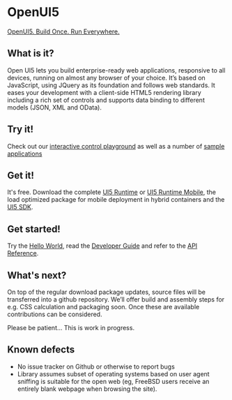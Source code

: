 OpenUI5
=======
[OpenUI5. Build Once. Run Everywhere.](http://sap.github.io/openui5/)

What is it?
-----------
Open UI5 lets you build enterprise-ready web applications, responsive to all devices, running on almost any browser of your choice. It’s based on JavaScript, using JQuery as its foundation and follows web standards. It eases your development with a client-side HTML5 rendering library including a rich set of controls and supports data binding to different models (JSON, XML and OData).

Try it!
-------
Check out our [interactive control playground](https://openui5.hana.ondemand.com/#content/Controls/index.html) as well as a number of [sample applications](https://openui5.hana.ondemand.com/#demoapps.html)

Get it!
-------
It's free. Download the complete [UI5 Runtime](https://openui5.hana.ondemand.com/downloads/openui5-runtime-1.16.7.zip) or [UI5 Runtime Mobile](https://openui5.hana.ondemand.com/downloads/openui5-runtime-mobile-1.16.7.zip), the load optimized package for mobile deployment in hybrid containers and the [UI5 SDK](https://openui5.hana.ondemand.com/downloads/openui5-sdk-1.16.7.zip).

Get started!
------------
Try the [Hello World](http://sap.github.io/openui5/getstarted.html), read the [Developer Guide](https://openui5.hana.ondemand.com/#docs/guide/Documentation.html) and refer to the [API Reference](https://openui5.hana.ondemand.com/#docs/api/symbols/sap.ui.html).

What's next?
------------
On top of the regular download package updates, source files will be transferred into a github repository. We’ll offer build and assembly steps for e.g. CSS calculation and packaging soon. Once these are available contributions can be considered.

Please be patient... This is work in progress.

Known defects
-------------
- No issue tracker on Github or otherwise to report bugs
- Library assumes subset of operating systems based on user agent sniffing is suitable for the open web (eg, FreeBSD users receive an entirely blank webpage when browsing the site).
